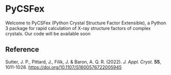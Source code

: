 # PyCSFex
Welcome to PyCSFex (Python Crystal Structure Factor Extensible), a Python 3 package for rapid calculation of X-ray structure factors of complex crystals. Our code will be available soon


## Reference
Sutter, J. P., Pittard, J., Filik, J. & Baron, A. Q. R. (2022). *J. Appl. Cryst.* **55**, 1011-1028. <https://doi.org/10.1107/S1600576722005945>

